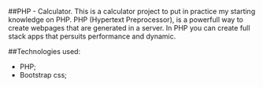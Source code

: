 ##PHP - Calculator.
This is a calculator project to put in practice my starting knowledge on PHP. PHP (Hypertext Preprocessor),
is a powerfull way to create webpages that are generated in a server. In PHP you can create full stack apps
that persuits performance and dynamic.

##Technologies used:
- PHP;
- Bootstrap css;
